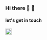### Hi there 👯 👯

<!--
**jacobsenanaizabel/jacobsenanaizabel** is a ✨ _special_ ✨ repository because its `README.md` (this file) appears on your GitHub profile.

Here are some ideas to get you started:

- 🔭 I’m currently working on ...
- 🌱 I’m currently learning ...
- 👯 I’m looking to collaborate on ...
- 🤔 I’m looking for help with ...
- 💬 Ask me about ...
- 📫 How to reach me: ...
- 😄 Pronouns: ...
- ⚡ Fun fact: ...
-->

#### let's get in touch
<a href="https://www.linkedin.com/in/ana-izabel-jacobsen/">
  <img alt="Ana linkedin" width="20px" src="https://cdn.jsdelivr.net/npm/simple-icons@v3/icons/linkedin.svg" />
</>
